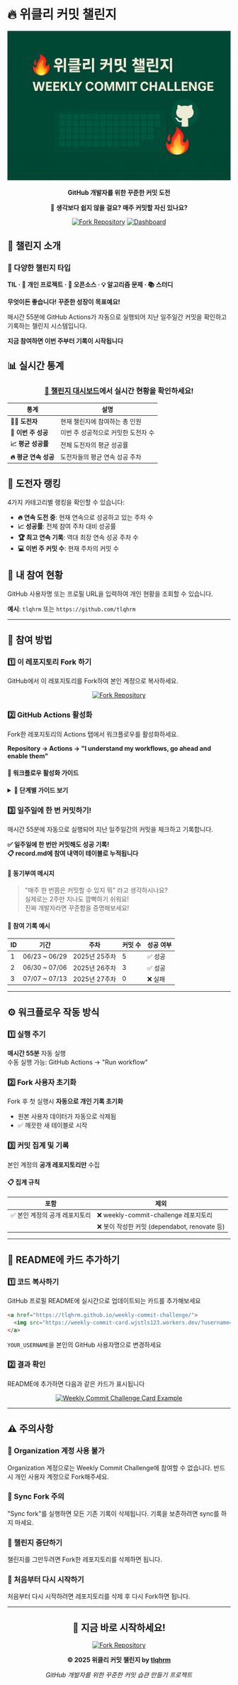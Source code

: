 # 🔥 위클리 커밋 챌린지

<div align="center">

![Weekly Commit Challenge](./docs/images/og.png)

**GitHub 개발자를 위한 꾸준한 커밋 도전**

🤔 **생각보다 쉽지 않을 걸요? 매주 커밋할 자신 있나요?**

[![Fork Repository](https://img.shields.io/badge/⚡_Fork_Repository-brightgreen?style=for-the-badge&logo=github)](https://github.com/tlqhrm/weekly-commit-challenge/fork)
[![Dashboard](https://img.shields.io/badge/🔗_챌린지_대시보드-blue?style=for-the-badge)](https://tlqhrm.github.io/weekly-commit-challenge/)

</div>

## 🎯 챌린지 소개

### 📝 다양한 챌린지 타입
**TIL · 🚀 개인 프로젝트 · 🌟 오픈소스 · 💡 알고리즘 문제 · 📚 스터디**

**무엇이든 좋습니다! 꾸준한 성장이 목표예요!**

매시간 55분에 GitHub Actions가 자동으로 실행되어 지난 일주일간 커밋을 확인하고 기록하는 챌린지 시스템입니다.

**지금 참여하면 이번 주부터 기록이 시작됩니다**

## 📊 실시간 통계

<div align="center">

### [🔗 챌린지 대시보드](https://tlqhrm.github.io/weekly-commit-challenge/)에서 실시간 현황을 확인하세요!

| 통계 | 설명 |
|------|------|
| **🏃‍♂️ 도전자** | 현재 챌린지에 참여하는 총 인원 |
| **🎯 이번 주 성공** | 이번 주 성공적으로 커밋한 도전자 수 |
| **📈 평균 성공률** | 전체 도전자의 평균 성공률 |
| **🔥 평균 연속 성공** | 도전자들의 평균 연속 성공 주차 |

</div>

## 🏅 도전자 랭킹

4가지 카테고리별 랭킹을 확인할 수 있습니다:

- **🔥 연속 도전 중**: 현재 연속으로 성공하고 있는 주차 수
- **📈 성공률**: 전체 참여 주차 대비 성공률  
- **🏆 최고 연속 기록**: 역대 최장 연속 성공 주차 수
- **💻 이번 주 커밋 수**: 현재 주차의 커밋 수

## 👤 내 참여 현황

GitHub 사용자명 또는 프로필 URL을 입력하여 개인 현황을 조회할 수 있습니다.

**예시**: `tlqhrm` 또는 `https://github.com/tlqhrm`

---

## 📝 참여 방법

### 1️⃣ 이 레포지토리 Fork 하기

GitHub에서 이 레포지토리를 Fork하여 본인 계정으로 복사하세요.

<div align="center">

[![Fork Repository](https://img.shields.io/badge/⚡_Fork_Repository-brightgreen?style=for-the-badge&logo=github)](https://github.com/tlqhrm/weekly-commit-challenge/fork)

</div>

### 2️⃣ GitHub Actions 활성화

Fork한 레포지토리의 Actions 탭에서 워크플로우를 활성화하세요.

**Repository → Actions → "I understand my workflows, go ahead and enable them"**

#### 📸 워크플로우 활성화 가이드

<details>
<summary><strong>🔽 단계별 가이드 보기</strong></summary>

#### **1단계: Actions 활성화 허용**
![GitHub Actions 활성화 허용](./docs/images/allow-action.png)

"I understand my workflows, go ahead and enable them" 버튼을 클릭하여 Actions를 허용하세요.

#### **2단계: 워크플로우 활성화**  
![워크플로우 활성화 버튼 클릭](./docs/images/enable-action.png)

"Weekly Commit Tracker" 워크플로우의 "Enable workflow" 버튼을 클릭하여 활성화하세요.

#### **3단계: 수동 실행 (선택사항)**
즉시 기록을 시작하려면 "Run workflow" 버튼을 클릭하여 수동으로 실행하세요.

</details>

### 3️⃣ 일주일에 한 번 커밋하기!

매시간 55분에 자동으로 실행되어 지난 일주일간의 커밋을 체크하고 기록합니다.

**✅ 일주일에 한 번만 커밋해도 성공 기록!**  
**📋 record.md에 참여 내역이 테이블로 누적됩니다**

#### 💪 동기부여 메시지

> "매주 한 번쯤은 커밋할 수 있지 뭐" 라고 생각하시나요?  
> 실제로는 2주만 지나도 깜빡하기 쉬워요!  
> 진짜 개발자라면 꾸준함을 증명해보세요!

#### 📝 참여 기록 예시

| ID | 기간 | 주차 | 커밋 수 | 성공 여부 |
|---|---|---|---|---|
| 1 | 06/23 ~ 06/29 | 2025년 25주차 | 5 | ✅ 성공 |
| 2 | 06/30 ~ 07/06 | 2025년 26주차 | 3 | ✅ 성공 |
| 3 | 07/07 ~ 07/13 | 2025년 27주차 | 0 | ❌ 실패 |

---

## ⚙️ 워크플로우 작동 방식

### 1️⃣ 실행 주기
**매시간 55분** 자동 실행  
수동 실행 가능: GitHub Actions → "Run workflow"

### 2️⃣ Fork 사용자 초기화
Fork 후 첫 실행시 **자동으로 개인 기록 초기화**

- 원본 사용자 데이터가 자동으로 삭제됨
- ✅ 깨끗한 새 테이블로 시작

### 3️⃣ 커밋 집계 및 기록

본인 계정의 **공개 레포지토리만** 수집

#### 📋 집계 규칙

| 포함 | 제외 |
|------|------|
| ✅ 본인 계정의 공개 레포지토리 | ❌ weekly-commit-challenge 레포지토리 |
| | ❌ 봇이 작성한 커밋 (dependabot, renovate 등) |

---

## 🎨 README에 카드 추가하기

### 1️⃣ 코드 복사하기

GitHub 프로필 README에 실시간으로 업데이트되는 카드를 추가해보세요

```markdown
<a href="https://tlqhrm.github.io/weekly-commit-challenge/">
  <img src="https://weekly-commit-card.wjstls123.workers.dev/?username=YOUR_USERNAME" alt="Weekly Commit Challenge" />
</a>
```

`YOUR_USERNAME`을 본인의 GitHub 사용자명으로 변경하세요

### 2️⃣ 결과 확인

README에 추가하면 다음과 같은 카드가 표시됩니다

<div align="center">

<a href="https://tlqhrm.github.io/weekly-commit-challenge/">
  <img src="https://weekly-commit-card.wjstls123.workers.dev/?username=tlqhrm" alt="Weekly Commit Challenge Card Example" />
</a>

</div>

---

## ⚠️ 주의사항

### 🏢 Organization 계정 사용 불가
Organization 계정으로는 Weekly Commit Challenge에 참여할 수 없습니다. 반드시 개인 사용자 계정으로 Fork해주세요.

### 🔄 Sync Fork 주의
"Sync fork"를 실행하면 모든 기존 기록이 삭제됩니다. 기록을 보존하려면 sync를 하지 마세요.

### 🛑 챌린지 중단하기
챌린지를 그만두려면 Fork한 레포지토리를 삭제하면 됩니다.

### 🔄 처음부터 다시 시작하기
처음부터 다시 시작하려면 레포지토리를 삭제 후 다시 Fork하면 됩니다.

---

<div align="center">

## 🚀 지금 바로 시작하세요!

[![Fork Repository](https://img.shields.io/badge/⚡_Fork_Repository-brightgreen?style=for-the-badge&logo=github)](https://github.com/tlqhrm/weekly-commit-challenge/fork)

**© 2025 위클리 커밋 챌린지 by [tlqhrm](https://github.com/tlqhrm)**

*GitHub 개발자를 위한 꾸준한 커밋 습관 만들기 프로젝트*

</div>
